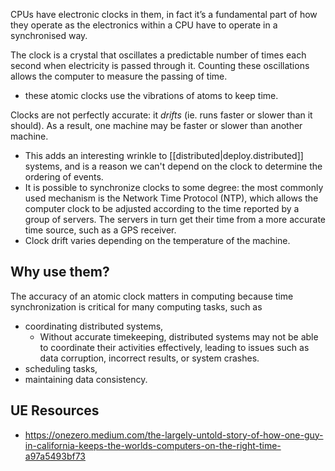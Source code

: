 
CPUs have electronic clocks in them, in fact it’s a fundamental part of how they operate as the electronics within a CPU have to operate in a synchronised way.

The clock is a crystal that oscillates a predictable number of times each second when electricity is passed through it. Counting these oscillations allows the computer to measure the passing of time.
- these atomic clocks use the vibrations of atoms to keep time.

Clocks are not perfectly accurate: it *drifts* (ie. runs faster or slower than it should). As a result, one machine may be faster or slower than another machine.
- This adds an interesting wrinkle to [[distributed|deploy.distributed]] systems, and is a reason we can't depend on the clock to determine the ordering of events.
- It is possible to synchronize clocks to some degree: the most commonly used mechanism is the Network Time Protocol (NTP), which allows the computer clock to be adjusted according to the time reported by a group of servers. The servers in turn get their time from a more accurate time source, such as a GPS receiver.
- Clock drift varies depending on the temperature of the machine.

## Why use them?
The accuracy of an atomic clock matters in computing because time synchronization is critical for many computing tasks, such as 
- coordinating distributed systems, 
    - Without accurate timekeeping, distributed systems may not be able to coordinate their activities effectively, leading to issues such as data corruption, incorrect results, or system crashes.
- scheduling tasks, 
- maintaining data consistency. 

## UE Resources
- https://onezero.medium.com/the-largely-untold-story-of-how-one-guy-in-california-keeps-the-worlds-computers-on-the-right-time-a97a5493bf73